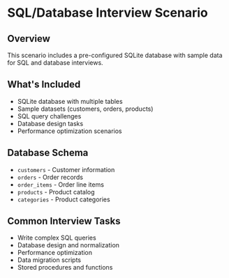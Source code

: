 # SQL/Database Interview Scenario

## Overview
This scenario includes a pre-configured SQLite database with sample data for SQL and database interviews.

## What's Included
- SQLite database with multiple tables
- Sample datasets (customers, orders, products)
- SQL query challenges
- Database design tasks
- Performance optimization scenarios

## Database Schema
- `customers` - Customer information
- `orders` - Order records
- `order_items` - Order line items
- `products` - Product catalog
- `categories` - Product categories

## Common Interview Tasks
- Write complex SQL queries
- Database design and normalization
- Performance optimization
- Data migration scripts
- Stored procedures and functions